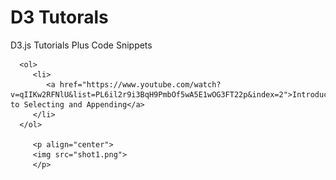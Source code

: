 <!DOCTYPE html>
<html>
   <head>
   </head>
   <body>
      <h1>D3 Tutorals</h1>
      <p>D3.js Tutorials Plus Code Snippets</p>

      <ol>
         <li>
            <a href="https://www.youtube.com/watch?v=qIIKw2RFNlU&list=PL6il2r9i3BqH9PmbOf5wA5E1wOG3FT22p&index=2">Introduction to Selecting and Appending</a>
         </li>
      </ol>

         <p align="center">
         <img src="shot1.png">
         </p>
   </body>
</html>